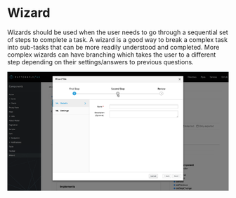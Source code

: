 # Wizard

Wizards should be used when the user needs to go through a sequential set of steps to complete a task. A wizard is a good way to break a complex task into sub-tasks that can be more readily understood and completed. More complex wizards can have branching which takes the user to a different step depending on their settings/answers to previous questions.

![Wizard example image](img/wizard-flow-example.png)
